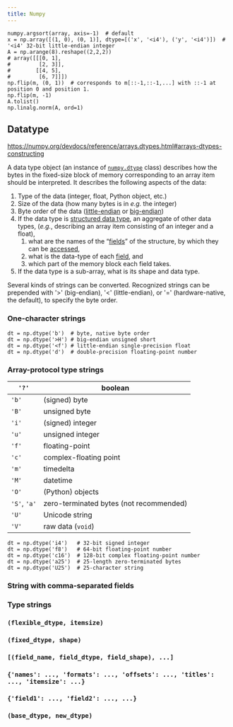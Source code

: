 ```yaml
---
title: Numpy
---
```


```
numpy.argsort(array, axis=-1)  # default
x = np.array([(1, 0), (0, 1)], dtype=[('x', '<i4'), ('y', '<i4')])  # '<i4' 32-bit little-endian integer
A = np.arange(8).reshape((2,2,2))
# array([[[0, 1],
#         [2, 3]],
#        [[4, 5],
#         [6, 7]]])
np.flip(m, (0, 1))  # corresponds to m[::-1,::-1,...] with ::-1 at position 0 and position 1.
np.flip(m, -1)
A.tolist()
np.linalg.norm(A, ord=1)
```



## Datatype
https://numpy.org/devdocs/reference/arrays.dtypes.html#arrays-dtypes-constructing

A data type object (an instance of [`numpy.dtype`](https://numpy.org/devdocs/reference/generated/numpy.dtype.html#numpy.dtype) class) describes how the bytes in the fixed-size block of memory corresponding to an array item should be interpreted. It describes the following aspects of the data:

1. Type of the data (integer, float, Python object, etc.)
2. Size of the data (how many bytes is in *e.g.* the integer)
3. Byte order of the data ([little-endian](https://numpy.org/devdocs/glossary.html#term-little-endian) or [big-endian](https://numpy.org/devdocs/glossary.html#term-big-endian))
4. If the data type is [structured data type](https://numpy.org/devdocs/glossary.html#term-structured-data-type), an aggregate of other data types, (*e.g.*, describing an array item consisting of an integer and a float),
   1. what are the names of the “[fields](https://numpy.org/devdocs/glossary.html#term-field)” of the structure, by which they can be [accessed](https://numpy.org/devdocs/reference/arrays.indexing.html#arrays-indexing-fields),
   2. what is the data-type of each [field](https://numpy.org/devdocs/glossary.html#term-field), and
   3. which part of the memory block each field takes.
5. If the data type is a sub-array, what is its shape and data type.


Several kinds of strings can be converted. Recognized strings can be prepended with '>' (big-endian), '<' (little-endian), or '=' (hardware-native, the default), to specify the byte order.
### One-character strings
```
dt = np.dtype('b')  # byte, native byte order
dt = np.dtype('>H') # big-endian unsigned short
dt = np.dtype('<f') # little-endian single-precision float
dt = np.dtype('d')  # double-precision floating-point number
```
### Array-protocol type strings
| `'?'`        | boolean                                 |
| ------------ | --------------------------------------- |
| `'b'`        | (signed) byte                           |
| `'B'`        | unsigned byte                           |
| `'i'`        | (signed) integer                        |
| `'u'`        | unsigned integer                        |
| `'f'`        | floating-point                          |
| `'c'`        | complex-floating point                  |
| `'m'`        | timedelta                               |
| `'M'`        | datetime                                |
| `'O'`        | (Python) objects                        |
| `'S'`, `'a'` | zero-terminated bytes (not recommended) |
| `'U'`        | Unicode string                          |
| `'V'`        | raw data (`void`)                       |

```
dt = np.dtype('i4')   # 32-bit signed integer
dt = np.dtype('f8')   # 64-bit floating-point number
dt = np.dtype('c16')  # 128-bit complex floating-point number
dt = np.dtype('a25')  # 25-length zero-terminated bytes
dt = np.dtype('U25')  # 25-character string
```

### String with comma-separated fields

### Type strings

### `(flexible_dtype, itemsize)`

### `(fixed_dtype, shape)`

### `[(field_name, field_dtype, field_shape), ...]`

### `{'names': ..., 'formats': ..., 'offsets': ..., 'titles': ..., 'itemsize': ...}`

### `{'field1': ..., 'field2': ..., ...}`

### `(base_dtype, new_dtype)`